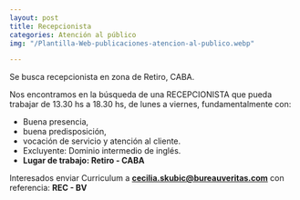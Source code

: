 ```yaml
---
layout: post
title: Recepcionista
categories: Atención al público
img: "/Plantilla-Web-publicaciones-atencion-al-publico.webp"

---
```

Se busca recepcionista en zona de Retiro, CABA.

Nos encontramos en la búsqueda de una RECEPCIONISTA que pueda trabajar de 13.30 hs a 18.30 hs, de lunes a viernes, fundamentalmente con:

* Buena presencia, 
* buena predisposición, 
* vocación de servicio y atención al cliente. 
* Excluyente: Dominio intermedio de inglés. 
* **Lugar de trabajo: Retiro - CABA**

Interesados enviar Curriculum a **cecilia.skubic@bureauveritas.com** con referencia: **REC - BV**
